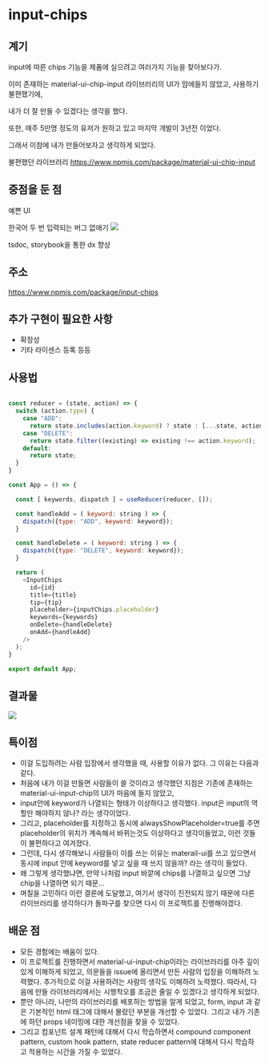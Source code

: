 # input-chips

## 계기
input에 따른 chips 기능을 제품에 실으려고 여러가지 기능을 찾아보다가. 

이미 존재하는 material-ui-chip-input 라이브러리의 UI가 맘에들지 않았고, 사용하기 불편했기에,

내가 더 잘 만들 수 있겠다는 생각을 했다. 

또한, 매주 5만명 정도의 유저가 원하고 있고 마지막 개발이 3년전 이었다. 

그래서 이참에 내가 만들어보자고 생각하게 되었다. 

불편했던 라이브러리
https://www.npmjs.com/package/material-ui-chip-input
## 중점을 둔 점
예쁜 UI 

한국어 두 번 입력되는 버그 없애기 
![](https://velog.velcdn.com/images/dusdjeks/post/77db6d3b-6be7-4c3c-9ec3-8a0c5b093add/image.gif)

tsdoc, storybook을 통한 dx 향상

## 주소

https://www.npmjs.com/package/input-chips

## 추가 구현이 필요한 사항

- 확장성
- 기타 라이센스 등록 등등 

## 사용법

```js

const reducer = (state, action) => {
  switch (action.type) {
    case "ADD":
      return state.includes(action.keyword) ? state : [...state, action.keyword];
    case "DELETE":
      return state.filter((existing) => existing !== action.keyword);
    default: 
      return state;
  }
}

const App = () => {

  const [ keywords, dispatch ] = useReducer(reducer, []);

  const handleAdd = ( keyword: string ) => {
    dispatch({type: "ADD", keyword: keyword});
  }

  const handleDelete = ( keyword: string ) => {
    dispatch({type: "DELETE", keyword: keyword});
  }

  return (
    <InputChips 
      id={id}
      title={title} 
      tip={tip}
      placeholder={inputChips.placeholder}
      keywords={keywords}
      onDelete={handleDelete}
      onAdd={handleAdd}
    />
  );
}

export default App;

```

## 결과물

![](https://velog.velcdn.com/images/dusdjeks/post/979bc831-f884-4ec6-8f0c-a85589fc54a2/image.gif)

## 특이점

- 이걸 도입하려는 사람 입장에서 생각했을 때, 사용할 이유가 없다. 그 이유는 다음과 같다. 
- 처음에 내가 이걸 만들면 사람들이 쓸 것이라고 생각했던 지점은 기존에 존재하는 material-ui-input-chip의 UI가 마음에 들지 않았고, 
- input안에 keyword가 나열되는 형태가 이상하다고 생각했다. input은 input의 역할만 해야하지 않나? 라는 생각이었다. 
- 그리고, placeholder를 지정하고 동시에 alwaysShowPlaceholder=true를 주면 placeholder의 위치가 계속해서 바뀌는것도 이상하다고 생각이들었고, 이런 것들이 불편하다고 여겨졌다. 
- 그런데, 다시 생각해보니 사람들이 이를 쓰는 이유는 materail-ui를 쓰고 있으면서 동시에 input 안에 keyword를 넣고 싶을 때 쓰지 않을까? 라는 생각이 들었다.
- 왜 그렇게 생각했냐면, 만약 나처럼 input 바깥에 chips를 나열하고 싶으면 그냥 chip을 나열하면 되기 때문... 
- 며칠을 고민하다 이런 결론에 도달했고, 여기서 생각이 진전되지 않기 때문에 다른 라이브러리를 생각하다가 돌파구를 찾으면 다시 이 프로젝트를 진행해야겠다.

## 배운 점
- 모든 경험에는 배움이 있다. 
- 이 프로젝트를 진행하면서 material-ui-input-chip이라는 라이브러리를 아주 깊이있게 이해하게 되었고, 의문들을 issue에 올리면서 만든 사람의 입장을 이해하려 노력했다. 추가적으로 이걸 사용하려는 사람의 생각도 이해하려 노력했다. 따라서, 다음에 만들 라이브러리에서는 시행착오를 조금은 줄일 수 있겠다고 생각하게 되었다. 
- 뿐만 아니라, 나만의 라이브러리를 배포하는 방법을 알게 되었고, form, input 과 같은 기본적인 html 태그에 대해서 몰랐던 부분을 개선할 수 있었다. 그리고 내가 기존에 하던 props 네이밍에 대한 개선점을 찾을 수 있었다.  
- 그리고 컴포넌트 설계 패턴에 대해서 다시 학습하면서 compound component pattern, custom hook pattern, state reducer pattern에 대해서 다시 학습하고 적용하는 시간을 가질 수 있었다. 
